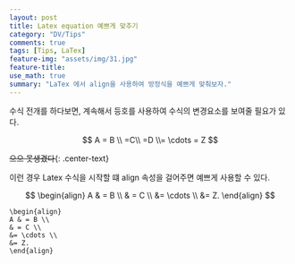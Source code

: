 ```yaml
---
layout: post
title: Latex equation 예쁘게 맞추기
category: "DV/Tips"
comments: true
tags: [Tips, LaTex]
feature-img: "assets/img/31.jpg"
feature-title:
use_math: true
summary: "LaTex 에서 align을 사용하여 방정식을 예쁘게 맞춰보자."
---
```


수식 전개를 하다보면, 계속해서 등호를 사용하여 수식의 변경요소를 보여줄 필요가 있다.

$$
A = B \\
=C\\
=D \\= \cdots = Z
$$

~~으으 못생겼다~~{: .center-text}

이런 경우 Latex 수식을 시작할 떄 align 속성을 걸어주면 예쁘게 사용할 수 있다.

$$
\begin{align}
A & = B \\
& = C \\
&= \cdots \\
&= Z.
\end{align}
$$

```
\begin{align}
A & = B \\
& = C \\
&= \cdots \\
&= Z.
\end{align}
```
